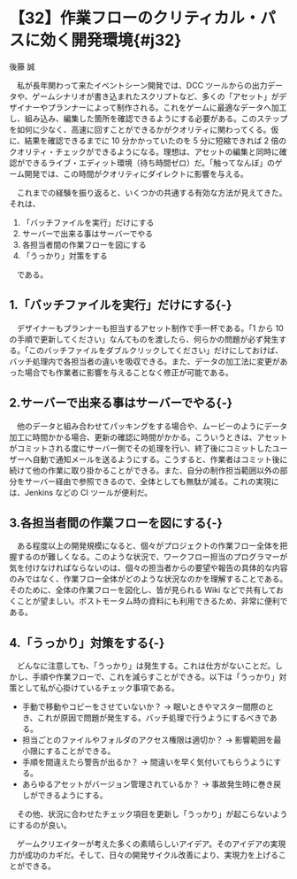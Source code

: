 # 【32】作業フローのクリティカル・パスに効く開発環境{#j32}

<div class="author">後藤 誠</div>

　私が長年関わって来たイベントシーン開発では、DCC ツールからの出力データや、ゲームシナリオが書き込まれたスクリプトなど、多くの「アセット」がデザイナーやプランナーによって制作される。これをゲームに最適なデータへ加工し、組み込み、編集した箇所を確認できるようにする必要がある。このステップを如何に少なく、高速に回すことができるかがクオリティに関わってくる。仮に、結果を確認できるまでに 10 分かかっていたのを 5 分に短縮できれば 2 倍のクオリティ・チェックができるようになる。理想は、アセットの編集と同時に確認ができるライブ・エディット環境（待ち時間ゼロ）だ。「触ってなんぼ」のゲーム開発では、この時間がクオリティにダイレクトに影響を与える。

　これまでの経験を振り返ると、いくつかの共通する有効な方法が見えてきた。それは、

1. 「バッチファイルを実行」だけにする
2. サーバーで出来る事はサーバーでやる
3. 各担当者間の作業フローを図にする
4. 「うっかり」対策をする

　である。

## 1.「バッチファイルを実行」だけにする{-}

　デザイナーもプランナーも担当するアセット制作で手一杯である。「1 から 10 の手順で更新してください」なんてものを渡したら、何らかの問題が必ず発生する。「このバッチファイルをダブルクリックしてください」だけにしておけば、バッチ処理内で各担当者の違いを吸収できる。また、データの加工法に変更があった場合でも作業者に影響を与えることなく修正が可能である。

## 2.サーバーで出来る事はサーバーでやる{-}

　他のデータと組み合わせてパッキングをする場合や、ムービーのようにデータ加工に時間かかる場合、更新の確認に時間がかかる。こういうときは、アセットがコミットされる度にサーバー側でその処理を行い、終了後にコミットしたユーザーへ自動で通知メールを送るようにする。こうすると、作業者はコミット後に続けて他の作業に取り掛かることができる。また、自分の制作担当範囲以外の部分をサーバー経由で参照できるので、全体としても無駄が減る。これの実現には、Jenkins などの CI ツールが便利だ。

## 3.各担当者間の作業フローを図にする{-}

　ある程度以上の開発規模になると、個々がプロジェクトの作業フロー全体を把握するのが難しくなる。このような状況で、ワークフロー担当のプログラマーが気を付けなければならないのは、個々の担当者からの要望や報告の具体的な内容のみではなく、作業フロー全体がどのような状況なのかを理解することである。そのために、全体の作業フローを図化し、皆が見られる Wiki などで共有しておくことが望ましい。ポストモータム時の資料にも利用できるため、非常に便利である。

## 4.「うっかり」対策をする{-}

　どんなに注意しても、「うっかり」は発生する。これは仕方がないことだ。しかし、手順や作業フローで、これを減らすことができる。以下は「うっかり」対策として私が心掛けているチェック事項である。

* 手動で移動やコピーをさせていないか？ → 眠いときやマスター間際のとき、これが原因で問題が発生する。バッチ処理で行うようにするべきである。
* 担当ごとのファイルやフォルダのアクセス権限は適切か？ → 影響範囲を最小限にすることができる。
* 手順を間違えたら警告が出るか？ → 間違いを早く気付いてもらうようにする。
* あらゆるアセットがバージョン管理されているか？ → 事故発生時に巻き戻しができるようにする。

　その他、状況に合わせたチェック項目を更新し「うっかり」が起こらないようにするのが良い。

　ゲームクリエイターが考えた多くの素晴らしいアイデア。そのアイデアの実現力が成功のカギだ。そして、日々の開発サイクル改善により、実現力を上げることができる。
